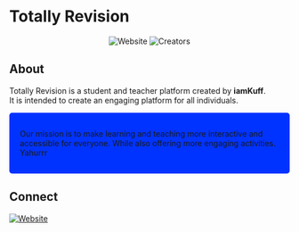 # Totally Revision

<div align="center">
  <img src="https://img.shields.io/badge/Website-totallyrevision.com-blue" alt="Website"/>
  <img src="https://img.shields.io/badge/Creators-iamKuff_&_Bazza-blue" alt="Creators"/>
</div>

## About

Totally Revision is a student and teacher platform created by **iamKuff**.  
It is intended to create an engaging platform for all individuals.

<div style="background-color:#0033ff; padding:15px; border-radius:5px; border-left:4px solid #0033ff;">
  <p>Our mission is to make learning and teaching more interactive and accessible for everyone. While also offering more engaging activities. Yahurrr</p>
</div>

## Connect

<a href="https://totallyrevision.com">
  <img src="https://img.shields.io/badge/Visit-TotallyRevision.com-1e90ff?style=for-the-badge" alt="Website"/>
</a>
